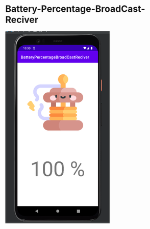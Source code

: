 # Battery-Percentage-BroadCast-Reciver
<img src="https://github.com/ArunPrasanth-V/Huawei-Assignments/blob/main/Day%203%20%26%204/src/battery.png" alt="Girl in a jacket" style="height:600px;" />
